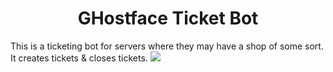 <p align="center">
  <h1 align="center">GHostface Ticket Bot</h1>
  This is a ticketing bot for servers where they may have a shop of some sort. It creates tickets & closes tickets.
  <img src="https://i.imgur.com/gLsxKEJ.png"></img>
</p>
